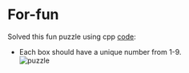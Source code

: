 # For-fun
Solved this fun puzzle using cpp [code](https://github.com/moderneinstein/For-fun/blob/master/puzzle%5Bab*c%20%3D%20de%20%2B%20fg%20%3D%20hi%5D.cpp):  
- Each box should have a unique number from 1-9.  
![puzzle](https://user-images.githubusercontent.com/36420549/79821198-c4a4c380-83ab-11ea-8861-c764a7cbf184.jpg)

